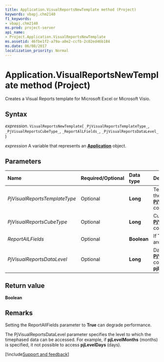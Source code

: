 ```yaml
---
title: Application.VisualReportsNewTemplate method (Project)
keywords: vbapj.chm2140
f1_keywords:
- vbapj.chm2140
ms.prod: project-server
api_name:
- Project.Application.VisualReportsNewTemplate
ms.assetid: 46fbe1f2-a79a-a0e2-ccfb-2c02ed46b184
ms.date: 06/08/2017
localization_priority: Normal
---
```



# Application.VisualReportsNewTemplate method (Project)

Creates a Visual Reports template for Microsoft Excel or Microsoft Visio.


## Syntax

_expression_. `VisualReportsNewTemplate`( `_PjVisualReportsTemplateType_`, `_PjVisualReportsCubeType_`, `_ReportAlLFields_`, `_PjVisualReportsDataLevel_` )

_expression_ A variable that represents an **[Application](Project.Application.md)** object.


## Parameters



|Name|Required/Optional|Data type|Description|
|:-----|:-----|:-----|:-----|
| _PjVisualReportsTemplateType_|Optional|**Long**|Template type. Can be one of the  **[PjVisualReportsTemplateType](Project.PjVisualReportsTemplateType.md)** constants. Default is **pjExcel**.|
| _PjVisualReportsCubeType_|Optional|**Long**|Cube type. Can be one of the  **[PjVisualReportsCubeType](Project.PjVisualReportsCubeType.md)** constants. Default is **pjTaskTP**.|
| _ReportAlLFields_|Optional|**Boolean**|If  **True**, all noncustom fields are included in the report.|
| _PjVisualReportsDataLevel_|Optional|**Long**|Data level. Can be one of the  **[PjVisualReportsDataLevel](Project.PjVisualReportsDataLevel.md)** constants. Default is **pjLevelAutomatic**.|

## Return value

 **Boolean**


## Remarks

Setting the ReportAllFields parameter to  **True** can degrade performance.

The PjVisualReportsDataLevel parameter specifies the level to which the timephased data can be accessed. For example, if  **pjLevelMonths** (months) is specified, it not possible to access **pjLevelDays** (days).

[!include[Support and feedback](~/includes/feedback-boilerplate.md)]